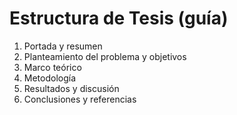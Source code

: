 # Estructura de Tesis (guía)
1. Portada y resumen
2. Planteamiento del problema y objetivos
3. Marco teórico
4. Metodología
5. Resultados y discusión
6. Conclusiones y referencias
